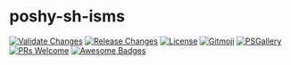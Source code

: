 # poshy-sh-isms

[![Validate Changes](https://github.com/pwshrc/poshy-sh-isms/actions/workflows/validate.yml/badge.svg)](https://github.com/pwshrc/poshy-sh-isms/actions/workflows/validate.yml)
[![Release Changes](https://github.com/pwshrc/poshy-sh-isms/actions/workflows/release.yml/badge.svg)](https://github.com/pwshrc/poshy-sh-isms/actions/workflows/release.yml)
[![License](https://img.shields.io/github/license/pwshrc/poshy-sh-isms)](./LICENSE.txt)
[![Gitmoji](https://img.shields.io/badge/gitmoji-%20😜%20😍-FFDD67.svg?style=flat-square)](https://gitmoji.carloscuesta.me/)
[![PSGallery](https://img.shields.io/powershellgallery/dt/poshy-sh-isms.svg)](https://www.powershellgallery.com/packages/poshy-sh-isms)
[![PRs Welcome](https://img.shields.io/badge/PRs-welcome-brightgreen.svg?style=flat-square)](http://makeapullrequest.com)
[![Awesome Badges](https://img.shields.io/badge/badges-awesome-green.svg)](https://github.com/Naereen/badges)



